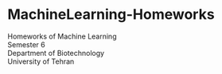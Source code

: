 # MachineLearning-Homeworks
 Homeworks of Machine Learning   
 Semester 6  
 Department of Biotechnology  
 University of Tehran  
 
